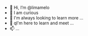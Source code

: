 - 👋 Hi, I’m @limamelo
- 👀 I am curious
- 🌱 I'm always looking to learn more ...
- 💞️ qI'm here to learn and meet ...
- 📫 ...

<!---
limamelo/limamelo is a ✨ special ✨ repository because its `README.md` (this file) appears on your GitHub profile.
You can click the Preview link to take a look at your changes.
--->
